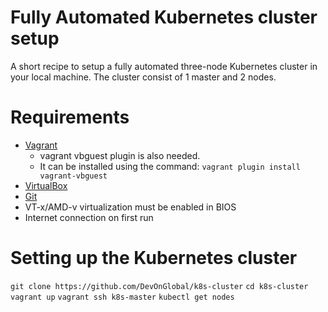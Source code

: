 ﻿# Fully Automated Kubernetes cluster setup
A short recipe to setup a fully automated three-node Kubernetes cluster in your local machine. The cluster consist of 1 master and 2 nodes.
# Requirements
 - [Vagrant](https://www.vagrantup.com/downloads.html)
	 - vagrant vbguest plugin is also needed.
	 - It can be installed using the command: `vagrant plugin install vagrant-vbguest`
 - [VirtualBox](https://www.virtualbox.org/wiki/Downloads)
 - [Git](https://git-scm.com/downloads)
 - VT-x/AMD-v virtualization must be enabled in BIOS
 - Internet connection on first run
# Setting up the Kubernetes cluster
`git clone https://github.com/DevOnGlobal/k8s-cluster`
`cd k8s-cluster`
`vagrant up`
`vagrant ssh k8s-master`
`kubectl get nodes`